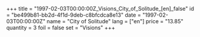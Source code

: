 +++
title = "1997-02-03T00:00:00Z_Visions_City_of_Solitude_[en]_false"
id = "be499b81-bb2d-4f1d-9deb-c8bfcdca8e13"
date = "1997-02-03T00:00:00Z"
name = "City of Solitude"
lang = ["en"]
price = "13.85"
quantity = 3
foil = false
set = "Visions"
+++
